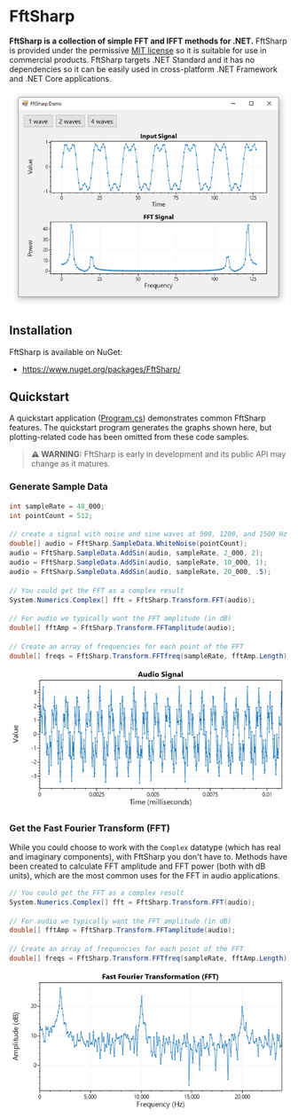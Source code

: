 # FftSharp

**FftSharp is a collection of simple FFT and IFFT methods for .NET.** FftSharp is provided under the permissive [MIT license](LICENSE) so it is suitable for use in commercial products. FftSharp targets .NET Standard and it has no dependencies so it can be easily used in cross-platform .NET Framework and .NET Core applications.

<div align="center">

![](dev/screenshot.png)

</div>

## Installation

FftSharp is available on NuGet:
* https://www.nuget.org/packages/FftSharp/

## Quickstart

A quickstart application ([Program.cs](src/FftSharp.Quickstart/Program.cs)) demonstrates common FftSharp features. The quickstart program generates the graphs shown here, but plotting-related code has been omitted from these code samples.

> **⚠️ WARNING:** FftSharp is early in development and its public API may change as it matures.

### Generate Sample Data

```cs
int sampleRate = 48_000;
int pointCount = 512;

// create a signal with noise and sine waves at 500, 1200, and 1500 Hz
double[] audio = FftSharp.SampleData.WhiteNoise(pointCount);
audio = FftSharp.SampleData.AddSin(audio, sampleRate, 2_000, 2);
audio = FftSharp.SampleData.AddSin(audio, sampleRate, 10_000, 1);
audio = FftSharp.SampleData.AddSin(audio, sampleRate, 20_000, .5);

// You could get the FFT as a complex result
System.Numerics.Complex[] fft = FftSharp.Transform.FFT(audio);

// For audio we typically want the FFT amplitude (in dB)
double[] fftAmp = FftSharp.Transform.FFTamplitude(audio);

// Create an array of frequencies for each point of the FFT
double[] freqs = FftSharp.Transform.FFTfreq(sampleRate, fftAmp.Length);
```

![](src/FftSharp.Quickstart/output/audio.png)

### Get the Fast Fourier Transform (FFT)

While you could choose to work with the `Complex` datatype (which has real and imaginary components), with FftSharp you don't have to. Methods have been created to calculate FFT amplitude and FFT power (both with dB units), which are the most common uses for the FFT in audio applications.

```cs
// You could get the FFT as a complex result
System.Numerics.Complex[] fft = FftSharp.Transform.FFT(audio);

// For audio we typically want the FFT amplitude (in dB)
double[] fftAmp = FftSharp.Transform.FFTamplitude(audio);

// Create an array of frequencies for each point of the FFT
double[] freqs = FftSharp.Transform.FFTfreq(sampleRate, fftAmp.Length);
```

![](src/FftSharp.Quickstart/output/fft.png)